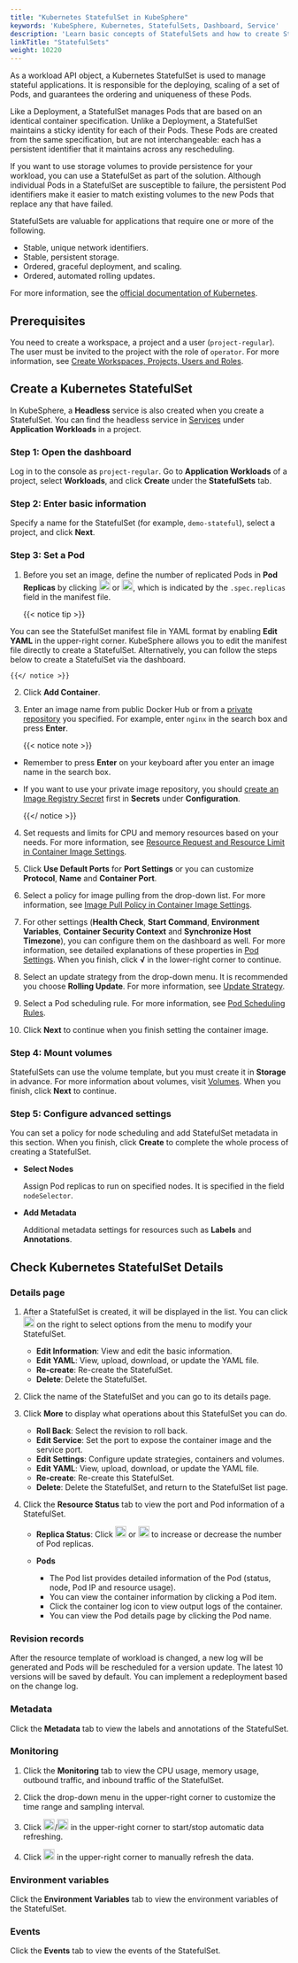 ```yaml
---
title: "Kubernetes StatefulSet in KubeSphere"
keywords: 'KubeSphere, Kubernetes, StatefulSets, Dashboard, Service'
description: 'Learn basic concepts of StatefulSets and how to create StatefulSets on KubeSphere.'
linkTitle: "StatefulSets"
weight: 10220
---
```


As a workload API object, a Kubernetes StatefulSet is used to manage stateful applications. It is responsible for the deploying, scaling of a set of Pods, and guarantees the ordering and uniqueness of these Pods.

Like a Deployment, a StatefulSet manages Pods that are based on an identical container specification. Unlike a Deployment, a StatefulSet maintains a sticky identity for each of their Pods. These Pods are created from the same specification, but are not interchangeable: each has a persistent identifier that it maintains across any rescheduling.

If you want to use storage volumes to provide persistence for your workload, you can use a StatefulSet as part of the solution. Although individual Pods in a StatefulSet are susceptible to failure, the persistent Pod identifiers make it easier to match existing volumes to the new Pods that replace any that have failed.

StatefulSets are valuable for applications that require one or more of the following.

- Stable, unique network identifiers.
- Stable, persistent storage.
- Ordered, graceful deployment, and scaling.
- Ordered, automated rolling updates.

For more information, see the [official documentation of Kubernetes](https://kubernetes.io/docs/concepts/workloads/controllers/statefulset/).

## Prerequisites

You need to create a workspace, a project and a user (`project-regular`). The user must be invited to the project with the role of `operator`. For more information, see [Create Workspaces, Projects, Users and Roles](../../../quick-start/create-workspace-and-project/).

## Create a Kubernetes StatefulSet

In KubeSphere, a **Headless** service is also created when you create a StatefulSet. You can find the headless service in [Services](../services/) under **Application Workloads** in a project.

### Step 1: Open the dashboard

Log in to the console as `project-regular`. Go to **Application Workloads** of a project, select **Workloads**, and click **Create** under the **StatefulSets** tab.

### Step 2: Enter basic information

Specify a name for the StatefulSet (for example, `demo-stateful`), select a project, and click **Next**.

### Step 3: Set a Pod

1. Before you set an image, define the number of replicated Pods in **Pod Replicas** by clicking <img src="/images/docs/v3.x/project-user-guide/application-workloads/statefulsets/plus-icon.png" width="20px" alt="icon" /> or <img src="/images/docs/v3.x/project-user-guide/application-workloads/statefulsets/minus-icon.png" width="20px" alt="icon" />, which is indicated by the `.spec.replicas` field in the manifest file.

    {{< notice tip >}}

You can see the StatefulSet manifest file in YAML format by enabling **Edit YAML** in the upper-right corner. KubeSphere allows you to edit the manifest file directly to create a StatefulSet. Alternatively, you can follow the steps below to create a StatefulSet via the dashboard.

    {{</ notice >}}

2. Click **Add Container**.

3. Enter an image name from public Docker Hub or from a [private repository](../../configuration/image-registry/) you specified. For example, enter `nginx` in the search box and press **Enter**.

    {{< notice note >}}

- Remember to press **Enter** on your keyboard after you enter an image name in the search box.
- If you want to use your private image repository, you should [create an Image Registry Secret](../../configuration/image-registry/) first in **Secrets** under **Configuration**.

    {{</ notice >}}

4. Set requests and limits for CPU and memory resources based on your needs. For more information, see [Resource Request and Resource Limit in Container Image Settings](../container-image-settings/#add-container-image).

5. Click **Use Default Ports** for **Port Settings** or you can customize **Protocol**, **Name** and **Container Port**.

6. Select a policy for image pulling from the drop-down list. For more information, see [Image Pull Policy in Container Image Settings](../container-image-settings/#add-container-image).

7. For other settings (**Health Check**, **Start Command**, **Environment Variables**, **Container Security Context** and **Synchronize Host Timezone**), you can configure them on the dashboard as well. For more information, see detailed explanations of these properties in [Pod Settings](../container-image-settings/#add-container-image). When you finish, click **√** in the lower-right corner to continue.

8. Select an update strategy from the drop-down menu. It is recommended you choose **Rolling Update**. For more information, see [Update Strategy](../container-image-settings/#update-strategy).

9. Select a Pod scheduling rule. For more information, see [Pod Scheduling Rules](../container-image-settings/#pod-scheduling-rules).

10. Click **Next** to continue when you finish setting the container image.

### Step 4: Mount volumes

StatefulSets can use the volume template, but you must create it in **Storage** in advance. For more information about volumes, visit [Volumes](../../storage/volumes/#mount-a-volume). When you finish, click **Next** to continue.

### Step 5: Configure advanced settings

You can set a policy for node scheduling and add StatefulSet metadata in this section. When you finish, click **Create** to complete the whole process of creating a StatefulSet.

- **Select Nodes**

  Assign Pod replicas to run on specified nodes. It is specified in the field `nodeSelector`.

- **Add Metadata**

  Additional metadata settings for resources such as **Labels** and **Annotations**.

## Check Kubernetes StatefulSet Details

### Details page

1. After a StatefulSet is created, it will be displayed in the list. You can click <img src="/images/docs/v3.x/project-user-guide/application-workloads/statefulsets/three-dots.png" width="20px" alt="icon" /> on the right to select options from the menu to modify your StatefulSet.

    - **Edit Information**: View and edit the basic information.
    - **Edit YAML**: View, upload, download, or update the YAML file.
    - **Re-create**: Re-create the StatefulSet.
    - **Delete**: Delete the StatefulSet.

2. Click the name of the StatefulSet and you can go to its details page.

3. Click **More** to display what operations about this StatefulSet you can do.

    - **Roll Back**: Select the revision to roll back.
    - **Edit Service**: Set the port to expose the container image and the service port.
    - **Edit Settings**: Configure update strategies, containers and volumes.
    - **Edit YAML**: View, upload, download, or update the YAML file.
    - **Re-create**: Re-create this StatefulSet.
    - **Delete**: Delete the StatefulSet, and return to the StatefulSet list page.

4. Click the **Resource Status** tab to view the port and Pod information of a StatefulSet.

    - **Replica Status**: Click <img src="/images/docs/v3.x/common-icons/replica-plus-icon.png" width="20px" alt="icon" /> or <img src="/images/docs/v3.x/common-icons/replica-minus-icon.png" width="20px" alt="icon" /> to increase or decrease the number of Pod replicas.
    - **Pods**

        - The Pod list provides detailed information of the Pod (status, node, Pod IP and resource usage).
        - You can view the container information by clicking a Pod item.
        - Click the container log icon to view output logs of the container.
        - You can view the Pod details page by clicking the Pod name.

### Revision records

After the resource template of workload is changed, a new log will be generated and Pods will be rescheduled for a version update. The latest 10 versions will be saved by default. You can implement a redeployment based on the change log.

### Metadata

Click the **Metadata** tab to view the labels and annotations of the StatefulSet.

### Monitoring

1. Click the **Monitoring** tab to view the CPU usage, memory usage, outbound traffic, and inbound traffic of the StatefulSet.

2. Click the drop-down menu in the upper-right corner to customize the time range and sampling interval.

3. Click <img src="/images/docs/v3.x/project-user-guide/application-workloads/statefulsets/start-refresh.png" width="20px" alt="icon" />/<img src="/images/docs/v3.x/project-user-guide/application-workloads/statefulsets/stop-refresh.png" width="20px" alt="icon" /> in the upper-right corner to start/stop automatic data refreshing.

4. Click <img src="/images/docs/v3.x/project-user-guide/application-workloads/statefulsets/refresh.png" width="20px" alt="icon" /> in the upper-right corner to manually refresh the data.

### Environment variables

Click the **Environment Variables** tab to view the environment variables of the StatefulSet.

### Events

Click the **Events** tab to view the events of the StatefulSet.

